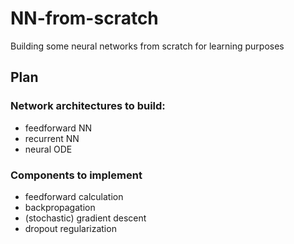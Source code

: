 # NN-from-scratch
Building some neural networks from scratch for learning purposes

## Plan

### Network architectures to build: 

- feedforward NN
- recurrent NN
- neural ODE


### Components to implement

- feedforward calculation
- backpropagation 
- (stochastic) gradient descent 
- dropout regularization 